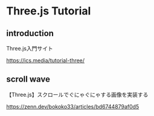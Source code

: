 # Three.js Tutorial


## introduction

Three.js入門サイト

https://ics.media/tutorial-three/

## scroll wave

【Three.js】スクロールでぐにゃぐにゃする画像を実装する

https://zenn.dev/bokoko33/articles/bd6744879af0d5
